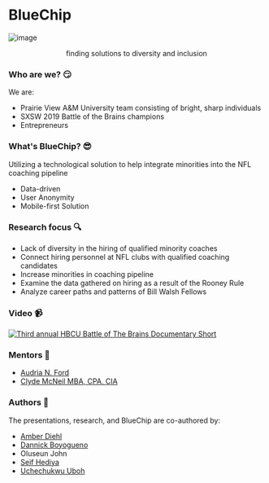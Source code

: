 # BlueChip
![image](https://user-images.githubusercontent.com/42880953/184468559-cefa4eb9-b1cb-4af8-ab7d-5c8f6cc6d021.png)
<p align="center">
    finding solutions to diversity and inclusion
</p>


### Who are we? :smirk: ###
We are:
* Prairie View A&M University team consisting of bright, sharp individuals
* SXSW 2019 Battle of the Brains champions 
* Entrepreneurs

### What's BlueChip? :sunglasses: ###
Utilizing a technological solution to help integrate minorities into the NFL coaching pipeline
* Data-driven
* User Anonymity
* Mobile-first Solution

### Research focus :mag: ###
* Lack of diversity in the hiring of qualified minority coaches
* Connect hiring personnel at NFL clubs with qualified coaching candidates
* Increase minorities in coaching pipeline
* Examine the data gathered on hiring as a result of the Rooney Rule
* Analyze career paths and patterns of Bill Walsh Fellows

### Video :video_camera: ###
[![Third annual HBCU Battle of The Brains Documentary Short](https://user-images.githubusercontent.com/42880953/184466913-696f0a74-0c25-4e5f-af49-1a8f872315f5.png)](https://player.vimeo.com/video/337156467?h=639bf72802 "Third annual HBCU Battle of The Brains Documentary Short")

### Mentors 🤝 ###
* [Audria N. Ford](https://user-images.githubusercontent.com/42880953/184466279-9cd2a7b7-4114-417b-9fcb-780b79b4a42f.png)
* [Clyde McNeil MBA, CPA, CIA](https://www.pvamu.edu/sites/hb2504/cvs/All/clmcneil.pdf)


### Authors :scroll: ### 
The presentations, research, and BlueChip are co-authored by:
* [Amber Diehl](https://www.linkedin.com/in/amber-diehl-08aa69106)
* [Dannick Boyogueno](https://www.linkedin.com/in/dannick-boyogueno-b824a2106)
* Oluseun John
* [Seif Hediya](https://www.linkedin.com/in/seifhediya)
* [Uchechukwu Uboh](https://www.linkedin.com/in/uchechukwu-uboh-31030196)
